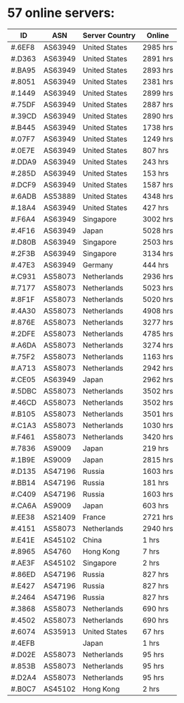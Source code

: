 # 57 online servers:

| ID | ASN | Server Country | Online |
| ------ | ------ | ------ | ------ |
| #.6EF8 | AS63949 | United States | 2985 hrs |
| #.D363 | AS63949 | United States | 2891 hrs |
| #.BA95 | AS63949 | United States | 2893 hrs |
| #.8051 | AS63949 | United States | 2381 hrs |
| #.1449 | AS63949 | United States | 2899 hrs |
| #.75DF | AS63949 | United States | 2887 hrs |
| #.39CD | AS63949 | United States | 2890 hrs |
| #.B445 | AS63949 | United States | 1738 hrs |
| #.07F7 | AS63949 | United States | 1249 hrs |
| #.0E7E | AS63949 | United States | 807 hrs |
| #.DDA9 | AS63949 | United States | 243 hrs |
| #.285D | AS63949 | United States | 153 hrs |
| #.DCF9 | AS63949 | United States | 1587 hrs |
| #.6ADB | AS53889 | United States | 4348 hrs |
| #.18A4 | AS63949 | United States | 427 hrs |
| #.F6A4 | AS63949 | Singapore | 3002 hrs |
| #.4F16 | AS63949 | Japan | 5028 hrs |
| #.D80B | AS63949 | Singapore | 2503 hrs |
| #.2F3B | AS63949 | Singapore | 3134 hrs |
| #.47E3 | AS63949 | Germany | 444 hrs |
| #.C931 | AS58073 | Netherlands | 2936 hrs |
| #.7177 | AS58073 | Netherlands | 5023 hrs |
| #.8F1F | AS58073 | Netherlands | 5020 hrs |
| #.4A30 | AS58073 | Netherlands | 4908 hrs |
| #.876E | AS58073 | Netherlands | 3277 hrs |
| #.2DFE | AS58073 | Netherlands | 4785 hrs |
| #.A6DA | AS58073 | Netherlands | 3274 hrs |
| #.75F2 | AS58073 | Netherlands | 1163 hrs |
| #.A713 | AS58073 | Netherlands | 2942 hrs |
| #.CE05 | AS63949 | Japan | 2962 hrs |
| #.5DBC | AS58073 | Netherlands | 3502 hrs |
| #.46CD | AS58073 | Netherlands | 3502 hrs |
| #.B105 | AS58073 | Netherlands | 3501 hrs |
| #.C1A3 | AS58073 | Netherlands | 1030 hrs |
| #.F461 | AS58073 | Netherlands | 3420 hrs |
| #.7836 | AS9009 | Japan | 219 hrs |
| #.1B9E | AS9009 | Japan | 2815 hrs |
| #.D135 | AS47196 | Russia | 1603 hrs |
| #.BB14 | AS47196 | Russia | 181 hrs |
| #.C409 | AS47196 | Russia | 1603 hrs |
| #.CA6A | AS9009 | Japan | 603 hrs |
| #.EE38 | AS21409 | France | 2721 hrs |
| #.4151 | AS58073 | Netherlands | 2940 hrs |
| #.E41E | AS45102 | China | 1 hrs |
| #.8965 | AS4760 | Hong Kong | 7 hrs |
| #.AE3F | AS45102 | Singapore | 2 hrs |
| #.86ED | AS47196 | Russia | 827 hrs |
| #.E427 | AS47196 | Russia | 827 hrs |
| #.2464 | AS47196 | Russia | 827 hrs |
| #.3868 | AS58073 | Netherlands | 690 hrs |
| #.4502 | AS58073 | Netherlands | 690 hrs |
| #.6074 | AS35913 | United States | 67 hrs |
| #.4EFB |  | Japan | 1 hrs |
| #.D02E | AS58073 | Netherlands | 95 hrs |
| #.853B | AS58073 | Netherlands | 95 hrs |
| #.D2A4 | AS58073 | Netherlands | 95 hrs |
| #.B0C7 | AS45102 | Hong Kong | 2 hrs |

